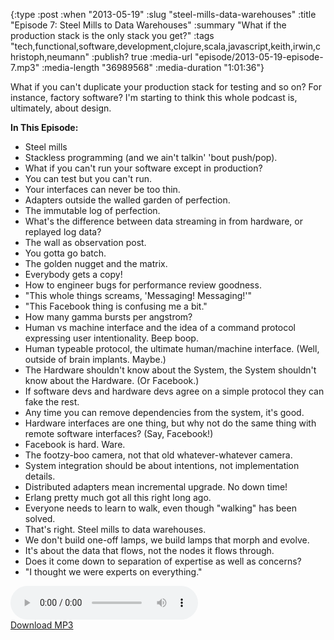 {:type :post
 :when "2013-05-19"
 :slug "steel-mills-data-warehouses"
 :title "Episode 7: Steel Mills to Data Warehouses"
 :summary "What if the production stack is the only stack you get?"
 :tags "tech,functional,software,development,clojure,scala,javascript,keith,irwin,christoph,neumann"
 :publish? true
 :media-url "episode/2013-05-19-episode-7.mp3"
 :media-length "36989568"
 :media-duration "1:01:36"}

What if you can't duplicate your production stack for testing and so
on? For instance, factory software? I'm starting to think this whole
podcast is, ultimately, about design.

**In This Episode:**

 - Steel mills
 - Stackless programming (and we ain't talkin' 'bout push/pop).
 - What if you can't run your software except in production?
 - You can test but you can't run.
 - Your interfaces can never be too thin.
 - Adapters outside the walled garden of perfection.
 - The immutable log of perfection.
 - What's the difference between data streaming in from hardware, or
   replayed log data?
 - The wall as observation post.
 - You gotta go batch.
 - The golden nugget and the matrix.
 - Everybody gets a copy!
 - How to engineer bugs for performance review goodness.
 - "This whole things screams, 'Messaging! Messaging!'"
 - "This Facebook thing is confusing me a bit."
 - How many gamma bursts per angstrom?
 - Human vs machine interface and the idea of a command protocol
   expressing user intentionality. Beep boop.
 - Human typeable protocol, the ultimate human/machine
   interface. (Well, outside of brain implants. Maybe.)
 - The Hardware shouldn't know about the System, the System shouldn't
   know about the Hardware. (Or Facebook.)
 - If software devs and hardware devs agree on a simple protocol they
   can fake the rest.
 - Any time you can remove dependencies from the system, it's good.
 - Hardware interfaces are one thing, but why not do the same thing
   with remote software interfaces? (Say, Facebook!)
 - Facebook is hard. Ware.
 - The footzy-boo camera, not that old whatever-whatever camera.
 - System integration should be about intentions, not implementation
   details.
 - Distributed adapters mean incremental upgrade. No down time!
 - Erlang pretty much got all this right long ago.
 - Everyone needs to learn to walk, even though "walking" has been
   solved.
 - That's right. Steel mills to data warehouses.
 - We don't build one-off lamps, we build lamps that morph and evolve.
 - It's about the data that flows, not the nodes it flows through.
 - Does it come down to separation of expertise as well as concerns?
 - "I thought we were experts on everything."


<div class="audio-wrapper">
  <audio controls>
    <source src="/episode/2013-05-19-episode-7.mp3" type="audio/mpeg"/>
  </audio>
  <div class="audio-download">
    <a href="/episode/2013-05-19-episode-7.mp3">Download MP3</a>
  </div>
</div>
